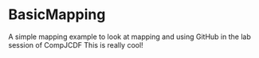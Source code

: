 BasicMapping
============

A simple mapping example to look at mapping and using GitHub in the lab session of CompJCDF
This is really cool! 